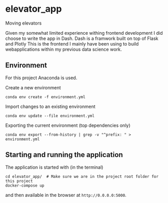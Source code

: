 # elevator_app
Moving elevators

Given my somewhat limited experience withing frontend development I did choose to write the app in Dash.
Dash is a framwork built on top of Flask and Plotly
This is the frontend I mainly have been using to build webapplications within my previous data science work.

## Environment

For this project Anaconda is used.

Create a new environment
```
conda env create -f environment.yml
```

Import changes to an existing environment
```
conda env update --file environment.yml
```

Exporting the current environment (top dependencies only)
```
conda env export --from-history | grep -v "^prefix: " > environment.yml
```

## Starting and running the application
The application is started with (in the terminal)
```
cd elevator_app/  # Make sure we are in the project root folder for this project
docker-compose up
```
and then available in the browser at ```http://0.0.0.0:5000```.
